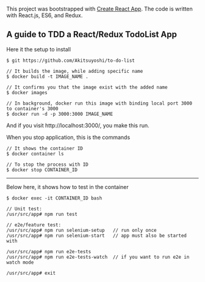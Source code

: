 This project was bootstrapped with [Create React App](https://github.com/facebookincubator/create-react-app).
The code is written with React.js, ES6, and Redux.

## A guide to TDD a React/Redux TodoList App

Here it the setup to install
```
$ git https://github.com/Akitsuyoshi/to-do-list

// It builds the image, while adding specific name
$ docker build -t IMAGE_NAME .

// It confirms you that the image exist with the added name
$ docker images

// In background, docker run this image with binding local port 3000 to container's 3000
$ docker run -d -p 3000:3000 IMAGE_NAME
```
And if you visit http://localhost:3000/, you make this run.

When you stop application, this is the commands
```
// It shows the container ID
$ docker container ls

// To stop the process with ID
$ docker stop CONTAINER_ID
```

---

Below here, it shows how to test in the container

```
$ docker exec -it CONTAINER_ID bash

// Unit test:
/usr/src/app# npm run test

// e2e/feature test:
/usr/src/app# npm run selenium-setup   // run only once
/usr/src/app# npm run selenium-start   // app must also be started with

/usr/src/app# npm run e2e-tests
/usr/src/app# npm run e2e-tests-watch  // if you want to run e2e in watch mode

/usr/src/app# exit
```
